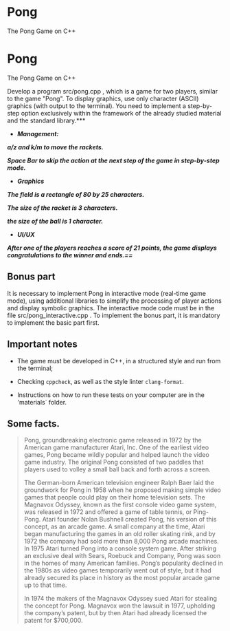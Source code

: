 # Pong
The Pong Game on C++

# Pong
The Pong Game on C++

Develop a program src/pong.cpp , which is a game for two
players, similar to the game "Pong". To display graphics, use only character (ASCII)
graphics (with output to the terminal). You need to implement a step-by-step option exclusively within the framework of the already studied material and the standard library.***

* ***Management:***

***a/z and k/m to move the rackets.***

***Space Bar to skip the action at the next step of the game in step-by-step mode.***

* ***Graphics***

***The field is a rectangle of 80 by 25 characters.***

***The size of the racket is 3 characters.***

***the size of the ball is 1 character.***

* ***UI/UX***

***After one of the players reaches a score of 21 points, the game displays congratulations to the winner and ends.==***

## Bonus part

It is necessary to implement Pong in interactive mode (real-time game mode), using additional libraries to simplify the processing of player actions and display symbolic graphics. The interactive mode code must be in the file src/pong_interactive.cpp . To implement the bonus part, it is mandatory to implement the basic part first.

## Important notes

* The game must be developed in C++, in a structured style and run from the terminal;

* Checking ``cppcheck``, as well as the style linter ``clang-format``.

* Instructions on how to run these tests on your computer are in the 'materials` folder.

## Some facts.

>Pong, groundbreaking electronic game released in 1972 by the American game manufacturer Atari, Inc. One of the earliest video games, Pong became wildly popular and helped launch the video game industry. The original Pong consisted of two paddles that players used to volley a small ball back and forth across a screen.
>
>The German-born American television engineer Ralph Baer laid the groundwork for Pong in 1958 when he proposed making simple video games that people could play on their home television sets. The Magnavox Odyssey, known as the first console video game system, was released in 1972 and offered a game of table tennis, or Ping-Pong. Atari founder Nolan Bushnell created Pong, his version of this concept, as an arcade game. A small company at the time, Atari began manufacturing the games in an old roller skating rink, and by 1972 the company had sold more than 8,000 Pong arcade machines. In 1975 Atari turned Pong into a console system game. After striking an exclusive deal with Sears, Roebuck and Company, Pong was soon in the homes of many American families. Pong’s popularity declined in the 1980s as video games temporarily went out of style, but it had already secured its place in history as the most popular arcade game up to that time.
>
>In 1974 the makers of the Magnavox Odyssey sued Atari for stealing the concept for Pong. Magnavox won the lawsuit in 1977, upholding the company’s patent, but by then Atari had already licensed the patent for $700,000.
